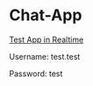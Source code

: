 # Chat-App


[Test App in Realtime](https://chat-app-mf.netlify.app/)

Username: test.test

Password: test
